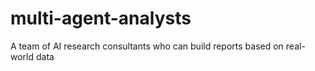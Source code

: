 # multi-agent-analysts
A team of AI research consultants who can build reports based on real-world data
